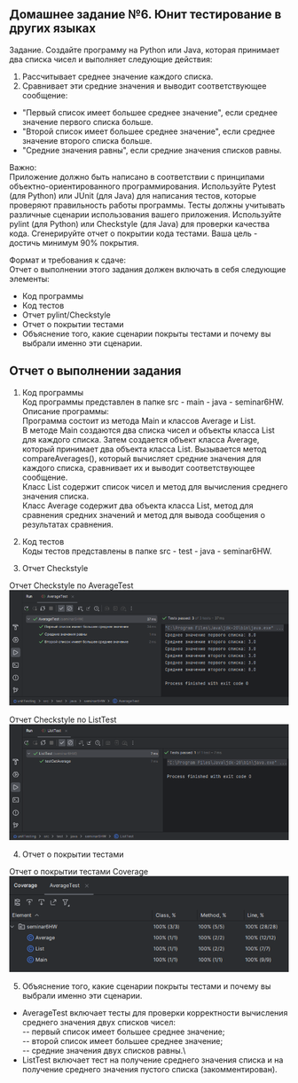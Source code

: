 ## Домашнее задание №6. Юнит тестирование в других языках ##

Задание. Создайте программу на Python или Java, которая принимает два списка чисел и выполняет следующие действия:
1. Рассчитывает среднее значение каждого списка.
2. Сравнивает эти средние значения и выводит соответствующее сообщение:
- "Первый список имеет большее среднее значение", если среднее значение первого списка больше.
- "Второй список имеет большее среднее значение", если среднее значение второго списка больше.
- "Средние значения равны", если средние значения списков равны.

Важно:\
Приложение должно быть написано в соответствии с принципами объектно-ориентированного программирования.
Используйте Pytest (для Python) или JUnit (для Java) для написания тестов, которые проверяют правильность работы программы. Тесты должны учитывать различные сценарии использования вашего приложения.
Используйте pylint (для Python) или Checkstyle (для Java) для проверки качества кода.
Сгенерируйте отчет о покрытии кода тестами. Ваша цель - достичь минимум 90% покрытия.

Формат и требования к сдаче:\
Отчет о выполнении этого задания должен включать в себя следующие элементы:
- Код программы
- Код тестов
- Отчет pylint/Checkstyle
- Отчет о покрытии тестами
- Объяснение того, какие сценарии покрыты тестами и почему вы выбрали именно эти сценарии.

## Отчет о выполнении задания ##

1. Код программы\
Код программы представлен в папке src - main - java - seminar6HW.\
Описание программы:\
Программа состоит из метода Main и классов Average и List.\
В методе Main создаются два списка чисел и объекты класса List для каждого списка. Затем создается объект класса Average, который принимает два объекта класса List. Вызывается метод compareAverages(), который вычисляет средние значения для каждого списка, сравнивает их и выводит соответствующее сообщение.\
Класс List содержит список чисел и метод для вычисления среднего значения списка.\
Класс Average содержит два объекта класса List, метод для сравнения средних значений и метод для вывода сообщения о результатах сравнения.


2. Код тестов\
Коды тестов представлены в папке src - test - java - seminar6HW.


3. Отчет Checkstyle

Отчет Checkstyle по AverageTest\
![Отчет Checkstyle](img/AverageTest.png)

Отчет Checkstyle по ListTest\
![Отчет Checkstyle](img/ListTest.png)


4. Отчет о покрытии тестами

Отчет о покрытии тестами Coverage\
![Отчет Coverage](img/Coverage.png)


5. Объяснение того, какие сценарии покрыты тестами и почему вы выбрали именно эти сценарии.
* AverageTest включает тесты для проверки корректности вычисления среднего значения двух списков чисел:\
-- первый список имеет большее среднее значение;\
-- второй список имеет большее среднее значение;\
-- средние значения двух списков равны.\
* ListTest включает тест на получение среднего значения списка и на получение среднего значения пустого списка (закомментирован).